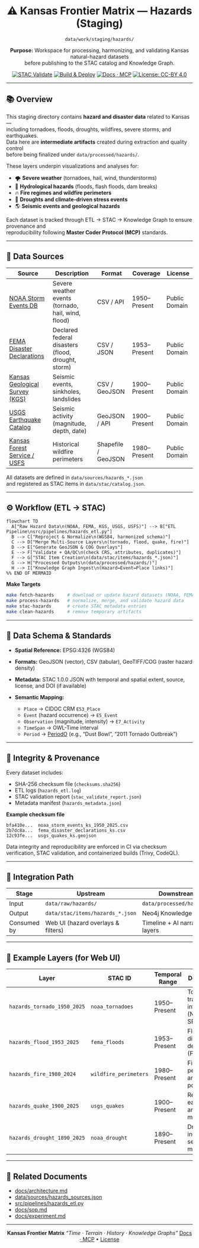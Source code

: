 <div align="center">

# ⚠️ Kansas Frontier Matrix — Hazards (Staging)
`data/work/staging/hazards/`

**Purpose:** Workspace for processing, harmonizing, and validating Kansas natural-hazard datasets  
before publishing to the STAC catalog and Knowledge Graph.

[![STAC Validate](https://img.shields.io/badge/STAC-validate-blue)](../../../../.github/workflows/stac-validate.yml)
[![Build & Deploy](https://github.com/bartytime4life/Kansas-Frontier-Matrix/actions/workflows/site.yml/badge.svg)](../../../../.github/workflows/site.yml)
[![Docs · MCP](https://img.shields.io/badge/Docs-MCP-green)](../../../../docs/)
[![License: CC-BY 4.0](https://img.shields.io/badge/License-CC--BY%204.0-lightgrey)](../../../../LICENSE)

</div>

---

## 📚 Overview

This staging directory contains **hazard and disaster data** related to Kansas —  
including tornadoes, floods, droughts, wildfires, severe storms, and earthquakes.  
Data here are **intermediate artifacts** created during extraction and quality control  
before being finalized under `data/processed/hazards/`.

These layers underpin visualizations and analyses for:
- 🌪 **Severe weather** (tornadoes, hail, wind, thunderstorms)
- 🌊 **Hydrological hazards** (floods, flash floods, dam breaks)
- 🔥 **Fire regimes and wildfire perimeters**
- 🌵 **Droughts and climate-driven stress events**
- 🌎 **Seismic events and geological hazards**

Each dataset is tracked through ETL → STAC → Knowledge Graph to ensure provenance and  
reproducibility following **Master Coder Protocol (MCP)** standards.

---

## 🧩 Data Sources

| Source | Description | Format | Coverage | License |
|--------|--------------|---------|-----------|----------|
| [NOAA Storm Events DB](https://www.ncei.noaa.gov/stormevents/) | Severe weather events (tornado, hail, wind, flood) | CSV / API | 1950–Present | Public Domain |
| [FEMA Disaster Declarations](https://www.fema.gov/openfema-data-page/disaster-declarations-summaries) | Declared federal disasters (flood, drought, storm) | CSV / JSON | 1953–Present | Public Domain |
| [Kansas Geological Survey (KGS)](https://www.kgs.ku.edu/) | Seismic events, sinkholes, landslides | CSV / GeoJSON | 1900–Present | Public Domain |
| [USGS Earthquake Catalog](https://earthquake.usgs.gov/earthquakes/search/) | Seismic activity (magnitude, depth, date) | GeoJSON / API | 1900–Present | Public Domain |
| [Kansas Forest Service / USFS](https://data.fs.usda.gov/geodata/) | Historical wildfire perimeters | Shapefile / GeoJSON | 1980–Present | Public Domain |

All datasets are defined in `data/sources/hazards_*.json`  
and registered as STAC items in `data/stac/catalog.json`.

---

## ⚙️ Workflow (ETL → STAC)

```mermaid
flowchart TD
  A["Raw Hazard Data\n(NOAA, FEMA, KGS, USGS, USFS)"] --> B["ETL Pipeline\nsrc/pipelines/hazards_etl.py"]
  B --> C["Reproject & Normalize\n(WGS84, harmonized schema)"]
  C --> D["Merge Multi-Source Layers\n(tornado, flood, quake, fire)"]
  D --> E["Generate GeoJSON & COG Overlays"]
  E --> F["Validate + QA/QC\n(check CRS, attributes, duplicates)"]
  F --> G["STAC Item Creation\n(data/stac/items/hazards_*.json)"]
  G --> H["Processed Outputs\n(data/processed/hazards/)"]
  H --> I["Knowledge Graph Ingest\n(Hazard↔Event↔Place links)"]
%% END OF MERMAID
````

**Make Targets**

```bash
make fetch-hazards     # download or update hazard datasets (NOAA, FEMA, USGS)
make process-hazards   # normalize, merge, and validate hazard data
make stac-hazards      # create STAC metadata entries
make clean-hazards     # remove temporary artifacts
```

---

## 🧠 Data Schema & Standards

* **Spatial Reference:** EPSG:4326 (WGS84)
* **Formats:** GeoJSON (vector), CSV (tabular), GeoTIFF/COG (raster hazard density)
* **Metadata:** STAC 1.0.0 JSON with temporal and spatial extent, source, license, and DOI (if available)
* **Semantic Mapping:**

  * `Place` → CIDOC CRM `E53_Place`
  * `Event` (hazard occurrence) → `E5_Event`
  * `Observation` (magnitude, intensity) → `E7_Activity`
  * `TimeSpan` → OWL-Time interval
  * `Period` → [PeriodO](https://perio.do/) (e.g., “Dust Bowl”, “2011 Tornado Outbreak”)

---

## 🧮 Integrity & Provenance

Every dataset includes:

* SHA-256 checksum file (`checksums.sha256`)
* ETL logs (`hazards_etl.log`)
* STAC validation report (`stac_validate_report.json`)
* Metadata manifest (`hazards_metadata.json`)

**Example checksum file**

```
bfa410e...  noaa_storm_events_ks_1950_2025.csv
2b7dc8a...  fema_disaster_declarations_ks.csv
12c93fe...  usgs_quakes_ks.geojson
```

Data integrity and reproducibility are enforced in CI via
checksum verification, STAC validation, and containerized builds (Trivy, CodeQL).

---

## 🧭 Integration Path

| Stage       | Upstream                           | Downstream                     |
| ----------- | ---------------------------------- | ------------------------------ |
| Input       | `data/raw/hazards/`                | `data/processed/hazards/`      |
| Output      | `data/stac/items/hazards_*.json`   | Neo4j Knowledge Graph          |
| Consumed by | Web UI (hazard overlays & filters) | Timeline + AI narrative layers |

---

## 🧩 Example Layers (for Web UI)

| Layer                       | STAC ID               | Temporal Range | Description                               |
| --------------------------- | --------------------- | -------------- | ----------------------------------------- |
| `hazards_tornado_1950_2025` | `noaa_tornadoes`      | 1950–Present   | Tornado tracks and intensities (NOAA SPC) |
| `hazards_flood_1953_2025`   | `fema_floods`         | 1953–Present   | Flood disaster declarations (FEMA)        |
| `hazards_fire_1980_2024`    | `wildfire_perimeters` | 1980–Present   | Fire perimeters and ignition points       |
| `hazards_quake_1900_2025`   | `usgs_quakes`         | 1900–Present   | Recorded earthquakes and magnitudes       |
| `hazards_drought_1890_2025` | `noaa_drought`        | 1890–Present   | Drought indices and severity maps         |

---

## 🔗 Related Documents

* [docs/architecture.md](../../../../docs/architecture.md)
* [data/sources/hazards_sources.json](../../sources/hazards_sources.json)
* [src/pipelines/hazards_etl.py](../../../../src/pipelines/hazards_etl.py)
* [docs/sop.md](../../../../docs/sop.md)
* [docs/experiment.md](../../../../docs/experiment.md)

---

<div align="center">

**Kansas Frontier Matrix**
*“Time · Terrain · History · Knowledge Graphs”*
[Docs · MCP](../../../../docs/) • [License](../../../../LICENSE)

</div>
